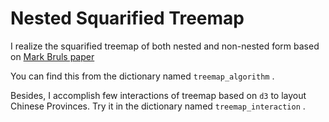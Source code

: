 # Nested Squarified Treemap
I realize the squarified treemap of both nested and non-nested form  based on [Mark Bruls paper](https://www.win.tue.nl/~vanwijk/stm.pdf) 

You can find this from the dictionary named  `treemap_algorithm` .

Besides, I accomplish few interactions of treemap based on `d3` to layout Chinese Provinces. Try it in the dictionary named  `treemap_interaction` .